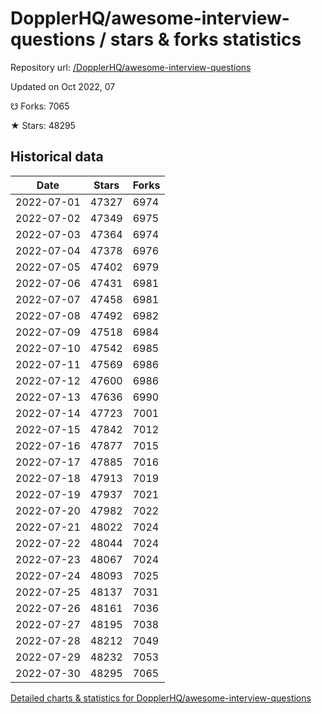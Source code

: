 # DopplerHQ/awesome-interview-questions / stars & forks statistics

Repository url: [/DopplerHQ/awesome-interview-questions](https://github.com/DopplerHQ/awesome-interview-questions)

Updated on Oct 2022, 07

☋ Forks: 7065

★ Stars: 48295

## Historical data
| Date | Stars | Forks |
|------|-------|-------|
| 2022-07-01 | 47327 | 6974 | 
| 2022-07-02 | 47349 | 6975 | 
| 2022-07-03 | 47364 | 6974 | 
| 2022-07-04 | 47378 | 6976 | 
| 2022-07-05 | 47402 | 6979 | 
| 2022-07-06 | 47431 | 6981 | 
| 2022-07-07 | 47458 | 6981 | 
| 2022-07-08 | 47492 | 6982 | 
| 2022-07-09 | 47518 | 6984 | 
| 2022-07-10 | 47542 | 6985 | 
| 2022-07-11 | 47569 | 6986 | 
| 2022-07-12 | 47600 | 6986 | 
| 2022-07-13 | 47636 | 6990 | 
| 2022-07-14 | 47723 | 7001 | 
| 2022-07-15 | 47842 | 7012 | 
| 2022-07-16 | 47877 | 7015 | 
| 2022-07-17 | 47885 | 7016 | 
| 2022-07-18 | 47913 | 7019 | 
| 2022-07-19 | 47937 | 7021 | 
| 2022-07-20 | 47982 | 7022 | 
| 2022-07-21 | 48022 | 7024 | 
| 2022-07-22 | 48044 | 7024 | 
| 2022-07-23 | 48067 | 7024 | 
| 2022-07-24 | 48093 | 7025 | 
| 2022-07-25 | 48137 | 7031 | 
| 2022-07-26 | 48161 | 7036 | 
| 2022-07-27 | 48195 | 7038 | 
| 2022-07-28 | 48212 | 7049 | 
| 2022-07-29 | 48232 | 7053 | 
| 2022-07-30 | 48295 | 7065 | 


[Detailed charts & statistics for DopplerHQ/awesome-interview-questions](https://reviewgithub.com/rep/DopplerHQ/awesome-interview-questions)
